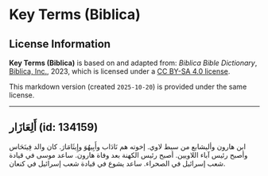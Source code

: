 # Key Terms (Biblica)

## License Information

**Key Terms (Biblica)** is based on and adapted from: _Biblica Bible Dictionary_, [Biblica, Inc.](https://www.biblica.com/), 2023, which is licensed under a [CC BY-SA 4.0 license](https://creativecommons.org/licenses/by-sa/4.0/legalcode.en).

This markdown version (created `2025-10-20`) is provided under the same license.



--------------------------------

## أَلِعَازَار (id: 134159)

ابن هارون وأليشابع من سبط لاوي. إخوته هم نَادَاب وأَبِيهُوَ وإِيثَامَارَ. كان والد فِينَحَاس وأصبح رئيس آباء اللاويين. أصبح رئيس الكهنة بعد وفاة هارون. ساعد موسى في قيادة شعب إسرائيل في الصحراء. ساعد يشوع في قيادة شعب إسرائيل في كنعان.


